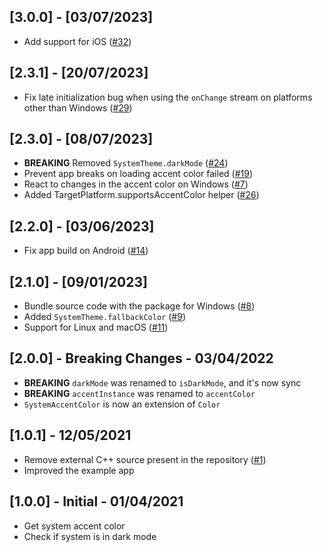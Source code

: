 ## [3.0.0] - [03/07/2023]

* Add support for iOS ([#32](https://github.com/bdlukaa/system_theme/pull/32))

## [2.3.1] - [20/07/2023]

- Fix late initialization bug when using the `onChange` stream on platforms other than Windows ([#29](https://github.com/bdlukaa/system_theme/issues/29))

## [2.3.0] - [08/07/2023]

- **BREAKING** Removed `SystemTheme.darkMode` ([#24](https://github.com/bdlukaa/system_theme/pull/24))
- Prevent app breaks on loading accent color failed ([#19](https://github.com/bdlukaa/system_theme/pull/19))
- React to changes in the accent color on Windows ([#7](https://github.com/bdlukaa/system_theme/pull/7))
- Added TargetPlatform.supportsAccentColor helper ([#26](https://github.com/bdlukaa/system_theme/pull/26))

## [2.2.0] - [03/06/2023]

- Fix app build on Android ([#14](https://github.com/bdlukaa/system_theme/issues/14))

## [2.1.0] - [09/01/2023]

- Bundle source code with the package for Windows ([#8](https://github.com/bdlukaa/system_theme/issues/8))
- Added `SystemTheme.fallbackColor` ([#9](https://github.com/bdlukaa/system_theme/issues/9))
- Support for Linux and macOS ([#11](https://github.com/bdlukaa/system_theme/pull/11))

## [2.0.0] - Breaking Changes - 03/04/2022

- **BREAKING** `darkMode` was renamed to `isDarkMode`, and it's now sync
- **BREAKING** `accentInstance` was renamed to `accentColor`
- `SystemAccentColor` is now an extension of `Color`

## [1.0.1] - 12/05/2021

- Remove external C++ source present in the repository ([#1](https://github.com/bdlukaa/system_theme/pull/1))
- Improved the example app

## [1.0.0] - Initial - 01/04/2021

- Get system accent color
- Check if system is in dark mode

